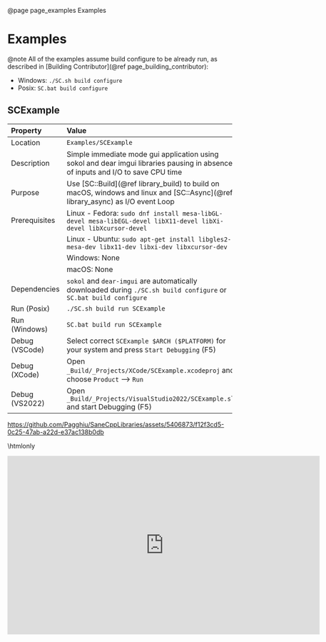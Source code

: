 @page page_examples Examples
# Examples

@note All of the examples assume build configure to be already run, as described in [Building  Contributor](@ref page_building_contributor):
- Windows: `./SC.sh build configure`
- Posix: `SC.bat build configure`

## SCExample

| Property      | Value                                                                                                                             |
|:--------------|:----------------------------------------------------------------------------------------------------------------------------------|
| Location      | `Examples/SCExample`                                                                                                              |
| Description   | Simple immediate mode gui application using sokol and dear imgui libraries pausing in absence of inputs and I/O to save CPU time  |
| Purpose       | Use [SC::Build](@ref library_build) to build on macOS, windows and linux and [SC::Async](@ref library_async) as I/O event Loop    |
| Prerequisites | Linux - Fedora: `sudo dnf install mesa-libGL-devel mesa-libEGL-devel libX11-devel libXi-devel libXcursor-devel`                   |
|               | Linux - Ubuntu: `sudo apt-get install libgles2-mesa-dev libx11-dev libxi-dev libxcursor-dev`                                      |
|               | Windows: None                                                                                                                     |
|               | macOS: None                                                                                                                       |
| Dependencies  | `sokol` and `dear-imgui` are automatically downloaded during `./SC.sh build configure` or  `SC.bat build configure`               |
| Run (Posix)   | `./SC.sh build run SCExample`                                                                                                     |
| Run (Windows) | `SC.bat build run SCExample`                                                                                                      |
| Debug (VSCode)| Select correct `SCExample $ARCH ($PLATFORM)` for your system and press `Start Debugging` (F5)                                     |
| Debug (XCode) | Open `_Build/_Projects/XCode/SCExample.xcodeproj` and choose `Product` --> `Run`                                                  |
| Debug (VS2022)| Open `_Build/_Projects/VisualStudio2022/SCExample.sln` and start Debugging (F5)                                                   |

https://github.com/Pagghiu/SaneCppLibraries/assets/5406873/f12f3cd5-0c25-47ab-a22d-e37ac138b0db

\htmlonly
<iframe width="700" height="400" src="https://github.com/Pagghiu/SaneCppLibraries/assets/5406873/f12f3cd5-0c25-47ab-a22d-e37ac138b0db" frameborder="0" allowfullscreen>
\endhtmlonly

# Where can I find more examples?

- The test suite is the closest thing to additional examples you can find in this project.
- The second best thing to do is looking at [SC::Tools](@ref page_tools) implementation.
- Documentation for each library has some examples and / or code snippets that you can look at.


# Where can I learn more?

There are many way to learn about the library:
- Read the [introductory blog post](https://pagghiu.github.io/site/blog/2023-12-23-SaneCppLibrariesRelease.html)
- Take a look at videos from [Youtube Channel](https://www.youtube.com/@Pagghiu)
- Read and / or step through the extensive set of unit tests (current test code coverage is > 90%).
- Ask in the [Discord](https://discord.gg/tyBfFp33Z6)
